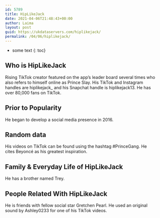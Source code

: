 ```yaml
---
id: 5789
title: HipLikeJack
date: 2021-04-06T21:48:43+00:00
author: Laima
layout: post
guid: https://ukdataservers.com/hiplikejack/
permalink: /04/06/hiplikejack/
---
```


* some text
{: toc}


## Who is HipLikeJack
                  
                  
                  
Rising TikTok creator featured on the app&#8217;s leader board several times who also refers to himself online as Prince Slay. His TikTok and Instagram handles are hiplikejack_ and his Snapchat handle is hiplikejack13. He has over 80,000 fans on TikTok. 
                  
              
            
              
            
                
                
                
## Prior to Popularity
                  
                  
                  
He began to develop a social media presence in 2016.
                  
              
            
              
            
                
                
                
## Random data
                  
                  
                  
His videos on TikTok can be found using the hashtag #PrinceGang. He cites Beyoncé as his greatest inspiration. 
                  
              
            
              
            
                
                
                
## Family & Everyday Life of HipLikeJack
                  
                  
                  
He has a brother named Trey. 
                  
              
            
              
            
                
                
                
## People Related With HipLikeJack
                  
                  
                  
He is friends with fellow social star Gretchen Pearl. He used an original sound by Ashley0233 for one of his TikTok videos. 
                  
              
            
              
            
                
              
            
              
              
            
            
              
            
          
          
          